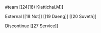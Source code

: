 #team 
[[24(18) Kiattichai.M]]

External
[[18 Not]]
[[19 Daeng]]
[[20 Suveth]]

Discontinue
[[27 Service]]
